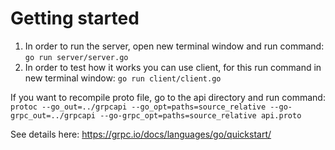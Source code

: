 # Getting started

1. In order to run the server, open new terminal window and run command:
   `go run server/server.go`
2. In order to test how it works you can use client, for this run command in new terminal window:
   `go run client/client.go`

If you want to recompile proto file, go to the api directory and run command:
`protoc --go_out=../grpcapi --go_opt=paths=source_relative --go-grpc_out=../grpcapi --go-grpc_opt=paths=source_relative api.proto`

See details here: https://grpc.io/docs/languages/go/quickstart/
